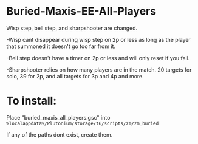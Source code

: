 # Buried-Maxis-EE-All-Players

Wisp step, bell step, and sharpshooter are changed.

-Wisp cant disappear during wisp step on 2p or less as long as the player that summoned it doesn't go too far from it.

-Bell step doesn't have a timer on 2p or less and will only reset if you fail.

-Sharpshooter relies on how many players are in the match. 20 targets for solo, 39 for 2p, and all targets for 3p and 4p and more.



# To install:

Place "buried_maxis_all_players.gsc" into `%localappdata%/Plutonium/storage/t6/scripts/zm/zm_buried`

If any of the paths dont exist, create them.
